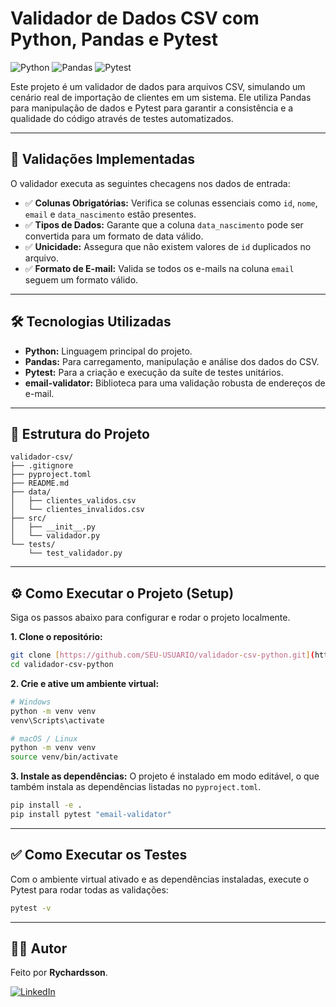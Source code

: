 # Validador de Dados CSV com Python, Pandas e Pytest

![Python](https://img.shields.io/badge/Python-3.11%2B-blue)
![Pandas](https://img.shields.io/badge/Pandas-2.2%2B-blueviolet)
![Pytest](https://img.shields.io/badge/Pytest-8.2%2B-green)

Este projeto é um validador de dados para arquivos CSV, simulando um cenário real de importação de clientes em um sistema. Ele utiliza Pandas para manipulação de dados e Pytest para garantir a consistência e a qualidade do código através de testes automatizados.

---

## 🚀 Validações Implementadas

O validador executa as seguintes checagens nos dados de entrada:

- ✅ **Colunas Obrigatórias:** Verifica se colunas essenciais como `id`, `nome`, `email` e `data_nascimento` estão presentes.
- ✅ **Tipos de Dados:** Garante que a coluna `data_nascimento` pode ser convertida para um formato de data válido.
- ✅ **Unicidade:** Assegura que não existem valores de `id` duplicados no arquivo.
- ✅ **Formato de E-mail:** Valida se todos os e-mails na coluna `email` seguem um formato válido.

---

## 🛠️ Tecnologias Utilizadas

- **Python:** Linguagem principal do projeto.
- **Pandas:** Para carregamento, manipulação e análise dos dados do CSV.
- **Pytest:** Para a criação e execução da suíte de testes unitários.
- **email-validator:** Biblioteca para uma validação robusta de endereços de e-mail.

---

## 📂 Estrutura do Projeto

```
validador-csv/
├── .gitignore
├── pyproject.toml
├── README.md
├── data/
│   ├── clientes_validos.csv
│   └── clientes_invalidos.csv
├── src/
│   ├── __init__.py
│   └── validador.py
└── tests/
    └── test_validador.py
```

---

## ⚙️ Como Executar o Projeto (Setup)

Siga os passos abaixo para configurar e rodar o projeto localmente.

**1. Clone o repositório:**

```bash
git clone [https://github.com/SEU-USUARIO/validador-csv-python.git](https://github.com/Rychardsson/Validador-CSV.git)
cd validador-csv-python
```

**2. Crie e ative um ambiente virtual:**

```bash
# Windows
python -m venv venv
venv\Scripts\activate

# macOS / Linux
python -m venv venv
source venv/bin/activate
```

**3. Instale as dependências:**
O projeto é instalado em modo editável, o que também instala as dependências listadas no `pyproject.toml`.

```bash
pip install -e .
pip install pytest "email-validator"
```

---

## ✅ Como Executar os Testes

Com o ambiente virtual ativado e as dependências instaladas, execute o Pytest para rodar todas as validações:

```bash
pytest -v
```

---

## 👨‍💻 Autor

Feito por **Rychardsson**.

[![LinkedIn](https://img.shields.io/badge/LinkedIn-0077B5?style=for-the-badge&logo=linkedin&logoColor=white)](https://www.linkedin.com/in/rychardssonsouza/)
